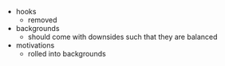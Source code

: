 - hooks
	- removed
- backgrounds
	- should come with downsides such that they are balanced
- motivations
	- rolled into backgrounds